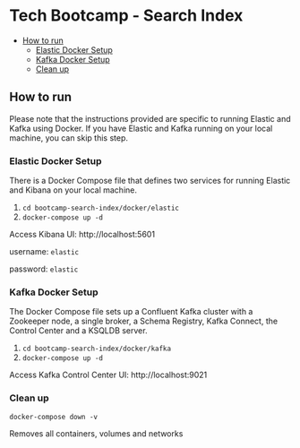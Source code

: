 # Tech Bootcamp - Search Index

- [How to run](#how-to-run)
    - [Elastic Docker Setup](#elastic-docker-setup)
    - [Kafka Docker Setup](#kafka-docker-setup)
    - [Clean up](#clean-up)


## How to run
Please note that the instructions provided are specific to running Elastic and Kafka using Docker. If you have Elastic and Kafka running on your local machine, you can skip this step.

### Elastic Docker Setup
There is a Docker Compose file that defines two services for running Elastic and Kibana on your local machine.

1. `cd bootcamp-search-index/docker/elastic`
2. `docker-compose up -d`


Access Kibana UI: http://localhost:5601

username: `elastic`

password: `elastic`

### Kafka Docker Setup
The Docker Compose file sets up a Confluent Kafka cluster with a Zookeeper node, a single broker, a Schema Registry, Kafka Connect, the Control Center and a KSQLDB server.

1. `cd bootcamp-search-index/docker/kafka`
2. `docker-compose up -d`

Access Kafka Control Center UI: http://localhost:9021

###  Clean up
`docker-compose down -v`

Removes all containers, volumes and networks